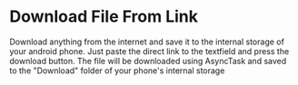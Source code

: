 # Download File From Link
 Download anything from the internet and save it to the internal storage of your android phone. Just paste the direct link to the textfield and press the download button. The file will be downloaded using AsyncTask and saved to the "Download" folder of your phone's internal storage
